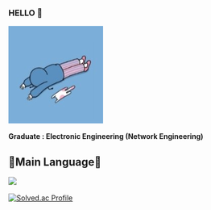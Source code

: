 ### HELLO 👋

![이미지](image/screenshot.jpg)




**Graduate : Electronic Engineering (Network Engineering)** <br>


## 📘Main Language📘<br>
<img src="https://img.shields.io/badge/python-%233776AB.svg?&style=for-the-badge&logo=python&logoColor=white" />

[![Solved.ac Profile](http://mazassumnida.wtf/api/v2/generate_badge?boj=1n1styleyuie)](https://solved.ac/1n1styleyuie/)



